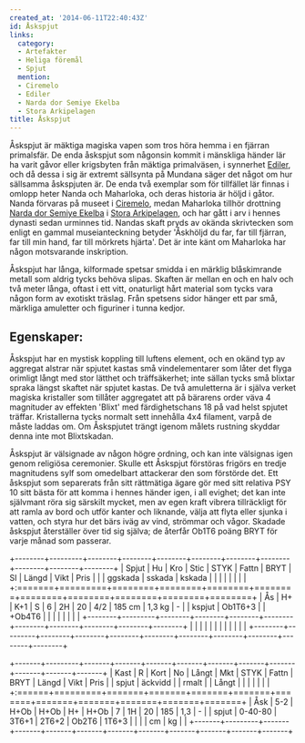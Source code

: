 ```yaml
---
created_at: '2014-06-11T22:40:43Z'
id: Åskspjut
links:
  category:
  - Artefakter
  - Heliga föremål
  - Spjut
  mention:
  - Ciremelo
  - Ediler
  - Narda dor Semiye Ekelba
  - Stora Arkipelagen
title: Åskspjut
---
```


Åskspjut är mäktiga magiska vapen som tros höra hemma i en fjärran primalsfär. De enda åskspjut som
någonsin kommit i mänskliga händer lär ha varit gåvor eller krigsbyten från mäktiga primalväsen, i
synnerhet [Ediler], och då dessa i sig är extremt sällsynta på Mundana säger det något om hur
sällsamma åskspjuten är. De enda två exemplar som för tillfället lär finnas i omlopp heter Nanda och
Maharloka, och deras historia är höljd i gåtor. Nanda förvaras på museet i [Ciremelo], medan
Maharloka tillhör drottning [Narda dor Semiye Ekelba] i [Stora Arkipelagen], och har gått i arv i
hennes dynasti sedan urminnes tid. Nandas skaft pryds av okända skrivtecken som enligt en gammal
museianteckning betyder 'Åskhöljd du far, far till fjärran, far till min hand, far till mörkrets
hjärta'. Det är inte känt om Maharloka har någon motsvarande inskription.

Åskspjut har långa, kilformade spetsar smidda i en märklig blåskimrande metall som aldrig tycks
behöva slipas. Skaften är mellan en och en halv och två meter långa, oftast i ett vitt, onaturligt
hårt material som tycks vara någon form av exotiskt träslag. Från spetsens sidor hänger ett par små,
märkliga amuletter och figuriner i tunna kedjor.

Egenskaper:
-----------

Åskspjut har en mystisk koppling till luftens element, och en okänd typ av aggregat alstrar när
spjutet kastas små vindelementarer som låter det flyga orimligt långt med stor lätthet och
träffsäkerhet; inte sällan tycks små blixtar spraka längst skaftet när spjutet kastas. De två
amuletterna är i själva verket magiska kristaller som tillåter aggregatet att på bärarens order väva
4 magnituder av effekten 'Blixt' med färdighetschans 18 på vad helst spjutet träffar. Kristallerna
tycks normalt sett innehålla 4x4 filament, varpå de måste laddas om. Om Åskspjutet trängt igenom
målets rustning skyddar denna inte mot Blixtskadan.

Åskspjut är välsignade av någon högre ordning, och kan inte välsignas igen genom religiösa
ceremonier. Skulle ett Åskspjut förstöras frigörs en tredje magnitudens sylf som omedelbart
attackerar den som förstörde det. Ett åskspjut som separerats från sitt rättmätiga ägare gör med
sitt relativa PSY 10 sitt bästa för att komma i hennes händer igen, i all evighet; det kan inte
självmant röra sig särskilt mycket, men av egen kraft vibrera tillräckligt för att ramla av bord och
utför kanter och liknande, välja att flyta eller sjunka i vatten, och styra hur det bärs iväg av
vind, strömmar och vågor. Skadade åskspjut återställer över tid sig själva; de återfår Ob1T6 poäng
BRYT för varje månad som passerar.

+--------+---------+--------+--------+--------+--------+--------+--------+--------+--------+--------+
| Spjut  | Hu      | Kro    | Stic   | STYK   | Fattn  | BRYT   | SI     | Längd  | Vikt   | Pris   |
|        | ggskada | sskada | kskada |        |        |        |        |        |        |        |
+:=======+=========+========+========+========+========+========+========+========+========+========+
| Ås     | H+      | K+1    | S      | 6      | 2H     | 20     | 4/2    | 185 cm | 1,3 kg | \-     |
| kspjut | Ob1T6+3 |        | +Ob4T6 |        |        |        |        |        |        |        |
+--------+---------+--------+--------+--------+--------+--------+--------+--------+--------+--------+
|        |         |        |        |        |        |        |        |        |        |        |
+--------+---------+--------+--------+--------+--------+--------+--------+--------+--------+--------+

+-------+---------+-------+-------+-------+-------+-------+-------+-------+-------+-------+-------+
| Kast  | R       | Kort  | No    | Långt | Mkt   | STYK  | Fattn | BRYT  | Längd | Vikt  | Pris  |
| spjut | äckvidd |       | rmalt |       | Långt |       |       |       |       |       |       |
+:======+=========+=======+=======+=======+=======+=======+=======+=======+=======+=======+=======+
| Åsk   | 5-2     | H+Ob  | H+Ob  | H+    | H+Ob  | 7     | 1H    | 20    | 185   | 1,3   | \-    |
| spjut | 0-40-80 | 3T6+1 | 2T6+2 | Ob2T6 | 1T6+3 |       |       |       | cm    | kg    |       |
+-------+---------+-------+-------+-------+-------+-------+-------+-------+-------+-------+-------+

  [Ediler]: Ediler
  [Ciremelo]: Ciremelo
  [Narda dor Semiye Ekelba]: Narda_dor_Semiye_Ekelba
  [Stora Arkipelagen]: Stora_Arkipelagen